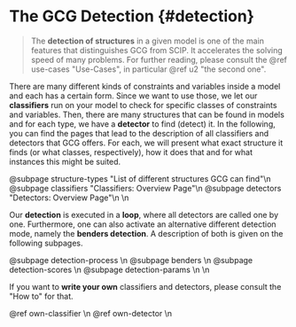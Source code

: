 # The GCG Detection {#detection}
> The **detection of structures** in a given model is one of the main features that
> distinguishes GCG from SCIP. It accelerates the solving speed of many problems.
> For further reading, please consult the @ref use-cases "Use-Cases", in particular @ref u2 "the second one".

There are many different kinds of constraints and variables inside a model and each has a certain
form. Since we want to use those, we let our **classifiers** run on your model to check
for specific classes of constraints and variables. Then, there are many structures
that can be found in models and for each type, we have a **detector** to find (detect) it.
In the following, you can find the pages that lead to the description of all classifiers and
detectors that GCG offers. For each, we will present what exact structure it finds
(or what classes, respectively), how it does that and for what instances this might be suited.

@subpage structure-types "List of different structures GCG can find"\n
@subpage classifiers "Classifiers: Overview Page"\n
@subpage detectors "Detectors: Overview Page"\n
\n

Our **detection** is executed in a **loop**, where all detectors are called one by one.
Furthermore, one can also activate an alternative different detection mode, namely the
**benders detection**. A description of both is given on the following subpages.

@subpage detection-process \n
@subpage benders \n
@subpage detection-scores \n
@subpage detection-params \n
\n

If you want to **write your own** classifiers and detectors, please consult the "How to"
for that.

@ref own-classifier \n
@ref own-detector \n
